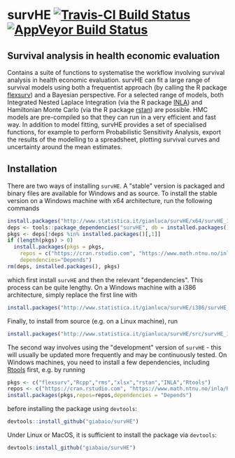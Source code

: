 # survHE [![Travis-CI Build Status](https://travis-ci.org/giabaio/survHE.svg?branch=master)](https://travis-ci.org/giabaio/survHE)[![AppVeyor Build Status](https://ci.appveyor.com/api/projects/status/github/giabaio/survHE?branch=master&svg=true)](https://ci.appveyor.com/project/giabaio/survHE)
## Survival analysis in health economic evaluation

Contains a suite of functions to systematise the workflow involving survival analysis in health economic evaluation. survHE can fit a large range of survival models using both a frequentist approach (by calling the R package [flexsurv](https://CRAN.R-project.org/package=flexsurv)) and a Bayesian perspective. For a selected range of models, both Integrated Nested Laplace Integration (via the R package [INLA](http://www.r-inla.org/)) and Hamiltonian Monte Carlo (via the R package [rstan](https://CRAN.R-project.org/package=rstan)) are possible. HMC models are pre-compiled so that they can run in a very efficient and fast way. In addition to model fitting, survHE provides a set of specialised functions, for example to perform Probabilistic Sensitivity Analysis, export the results of the modelling to a spreadsheet, plotting survival curves and uncertainty around the mean estimates.

## Installation
There are two ways of installing `survHE`. A "stable" version is packaged and binary files are available for Windows and as source. To install the stable version on a Windows machine with x64 architecture, run the following commands
```R
install.packages("http://www.statistica.it/gianluca/survHE/x64/survHE_1.0.4.zip",repos=NULL)
deps <- tools::package_dependencies("survHE", db = installed.packages())[[1]]
pkgs <- deps[!deps %in% installed.packages()[,1]]
if (length(pkgs) > 0) 
  install.packages(pkgs = pkgs,
    repos = c("https://cran.rstudio.com", "https://www.math.ntnu.no/inla/R/stable"),
	dependencies="Depends")
rm(deps, installed.packages(), pkgs)
```
which first install `survHE` and then the relevant "dependencies". This process can be quite lengthy. On a Windows machine with a i386 architecture, simply replace the first line with
```R
install.packages("http://www.statistica.it/gianluca/survHE/i386/survHE_1.0.4.zip",repos=NULL)
```
Finally, to install from source (e.g. on a Linux machine), run
```R
install.packages("http://www.statistica.it/gianluca/survHE/src/survHE_1.0.4.tar.gz",type="source",repos=NULL)
```

The second way involves using the "development" version of `survHE` - this will usually be updated more frequently and may be continuously tested. On Windows machines, you need to install a few dependencies, including [Rtools](https://cran.r-project.org/bin/windows/Rtools/) first, e.g. by running
```R
pkgs <- c("flexsurv","Rcpp","rms","xlsx","rstan","INLA","Rtools")
repos <- c("https://cran.rstudio.com", "https://www.math.ntnu.no/inla/R/stable") 
install.packages(pkgs,repos=repos,dependencies = "Depends")
```
before installing the package using `devtools`:
```R
devtools::install_github("giabaio/survHE")
```
Under Linux or MacOS, it is sufficient to install the package via `devtools`:
```R
devtools:install_github("giabaio/survHE")
```
